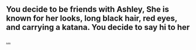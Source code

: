 ## You decide to be friends with Ashley, She is known for her looks, long black hair, red eyes, and carrying a katana. You decide to say hi to her

  [...](greeting.md)